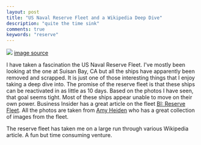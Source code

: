 ```yaml
---
layout: post
title: "US Naval Reserve Fleet and a Wikipedia Deep Dive"
description: "quite the time sink"
comments: true
keywords: "reserve"
---
```


![](http://randy.micro.blog/uploads/2018/e81adf1446.jpg)
[image source](http://amyheiden.com/suisun-bay-mothball-fleet/)

I have taken a fascination the US Naval Reserve Fleet. I've mostly been looking at the one at Suisan Bay, CA but all the ships have apparently been removed and scrapped. It is just one of those interesting things that I enjoy taking a deep dive into. The promise of the reserve fleet is that these ships can be reactivated in as little as 10 days. Based on the photos I have seen, that goal seems tight. Most of these ships appear unable to move on their own power. Business Insider has a great article on the fleet [BI: Reserve Fleet](http://www.businessinsider.com/mothball-fleet-of-decaying-ships-off-coast-of-san-francisco-2014-10). All the photos are taken from [Amy Heiden](http://amyheiden.com/suisun-bay-mothball-fleet/) who has a great collection of images from the fleet.

The reserve fleet has taken me on a large run through various Wikipedia article. A fun but time consuming venture.